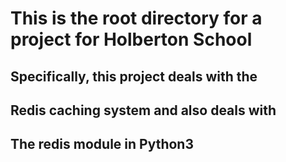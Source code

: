 # This is the root directory for a project for Holberton School
## Specifically, this project deals with the
## Redis caching system and also deals with
## The redis module in Python3
